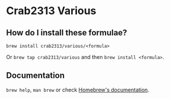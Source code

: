 # Crab2313 Various

## How do I install these formulae?

`brew install crab2313/various/<formula>`

Or `brew tap crab2313/various` and then `brew install <formula>`.

## Documentation

`brew help`, `man brew` or check [Homebrew's documentation](https://docs.brew.sh).
